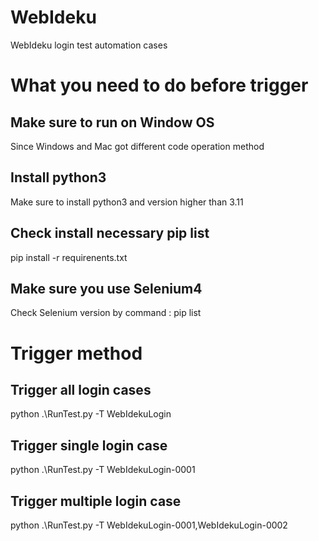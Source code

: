 # WebIdeku
WebIdeku login test automation cases

# What you need to do before trigger
## Make sure to run on Window OS
Since Windows and Mac got different code operation method

## Install python3
Make sure to install python3 and version higher than 3.11  

## Check install necessary pip list
pip install -r requirenents.txt  

## Make sure you use Selenium4
Check Selenium version by command : pip list  

# Trigger method
## Trigger all login cases
python .\RunTest.py -T WebIdekuLogin  

## Trigger single login case
python .\RunTest.py -T WebIdekuLogin-0001  

## Trigger multiple login case
python .\RunTest.py -T WebIdekuLogin-0001,WebIdekuLogin-0002  
